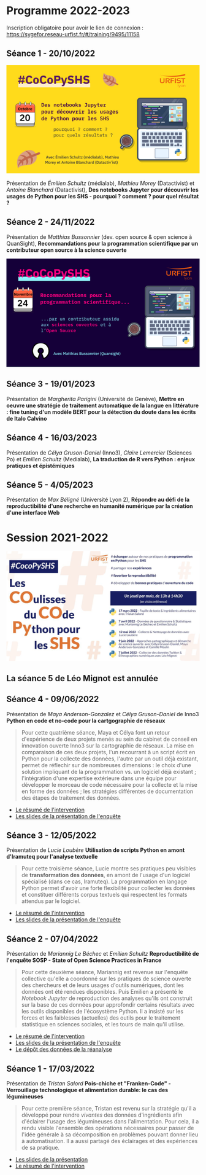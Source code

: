 
# Programme 2022-2023

Inscription obligatoire pour avoir le lien de connexion : https://sygefor.reseau-urfist.fr/#/training/9495/11158

## Séance 1 - 20/10/2022

![CocoPySHS](https://github.com/pyshs/cocopyshs/blob/main/img/20102022.jpg)

Présentation de *Émilien Schultz* (médialab), *Mathieu Morey* (Datactivist) et *Antoine Blanchard* (Datactivist), **Des notebooks Jupyter pour découvrir les usages de Python pour les SHS - pourquoi ? comment ? pour quel résultat ?**

## Séance 2 - 24/11/2022

Présentation de *Matthias Bussonnier* (dev. open source & open science à QuanSight), **Recommandations pour la programmation scientifique par un contributeur open source à la science ouverte**

![CocoPySHS](https://github.com/pyshs/cocopyshs/blob/main/img/coco241122.jpg)


## Séance 3 - 19/01/2023

Présentation de *Margherita Parigini* (Université de Genève), **Mettre en oeuvre une stratégie de traitement automatique de la langue en littérature : fine tuning d'un modèle BERT pour la détection du doute dans les écrits de Italo Calvino**

## Séance 4 - 16/03/2023

Présentation de *Célya Gruson-Daniel* (Inno3), *Claire Lemercier* (Sciences Po) et *Emilien Schultz* (Medialab), **La traduction de R vers Python : enjeux pratiques et épistémiques**

## Séance 5 - 4/05/2023

Présentation de *Max Béligné* (Université Lyon 2), **Répondre au défi de la reproductibilité d'une recherche en humanité numérique par la création d'une interface Web**



# Session 2021-2022



![CocoPySHS](https://github.com/pyshs/cocopyshs/blob/main/img/cocopyshs.png)

## La séance 5 de Léo Mignot est annulée

## Séance 4 - 09/06/2022

Présentation de *Maya Anderson-Gonzalez* et *Célya Gruson-Daniel* de Inno3 **Python en code et no-code pour la cartgographie de réseaux**

> Pour cette quatrième séance, Maya et Célya font un retour d'expérience de deux projets menés au sein du cabinet de conseil en innovation ouverte Inno3 sur la cartographie de réseaux. La mise en comparaison de ces deux projets, l'un recourrant à un script écrit en Python pour la collecte des données, l'autre par un outil déjà existant, permet de réflechir sur de nombreuses dimensions : le choix d'une solution impliquant de la programmation vs. un logiciel déjà existant ; l'intégration d'une expertise extérieure dans une équipe pour développer le morceau de code nécessaire pour la collecte et la mise en forme des données ; les stratégies différentes de documentation des étapes de traitement des données. 

- [Le résumé de l'intervention](https://github.com/pyshs/cocopyshs/blob/main/docs/resume_seance4.md)
- [Les slides de la présentation de l'enquête](https://github.com/pyshs/cocopyshs/blob/main/docs/Seance4_Maya_AndersonGonzalez_Celya_GrusonDaniel.pdf)

## Séance 3 - 12/05/2022

Présentation de *Lucie Loubère* **Utilisation de scripts Python en amont d'Iramuteq pour l'analyse textuelle**

> Pour cette troisième séance, Lucie montre ses pratiques peu visibles de **transformation des données**, en amont de l'usage d'un logiciel spécialisé (dans ce cas, Iramuteq). La programmation en langage Python permet d'avoir une forte flexibilité pour collecter les données et constituer différents corpus textuels qui respectent les formats attendus par le logiciel.

- [Le résumé de l'intervention](https://github.com/pyshs/cocopyshs/blob/main/docs/resume_seance3.md)
- [Les slides de la présentation de l'enquête](https://github.com/pyshs/cocopyshs/blob/main/docs/seance3_Lucie_Loubere.pdf)


## Séance 2 - 07/04/2022

Présentation de *Mariannig Le Béchec* et *Emilien Schultz* **Reproductibilité de l'enquête SOSP - State of Open Science Practices in France**

> Pour cette deuxième séance, Mariannig est revenue sur l'enquête collective qu'elle a coordonné sur les pratiques de science ouverte des chercheurs et de leurs usages d'outils numériques, dont les données ont été rendues disponibles. Puis Emilien a présenté le *Notebook Jupyter* de reproduction des analyses qu'ils ont construit sur la base de ces données pour approfondir certains résultats avec les outils disponibles de l'écosystème Python. Il a insisté sur les forces et les faiblesses (actuelles) des outils pour le traitement statistique en sciences sociales, et les tours de main qu'il utilise.

- [Le résumé de l'intervention](https://github.com/pyshs/cocopyshs/blob/main/docs/resume_seance2.md)
- [Les slides de la présentation de l'enquête](https://github.com/pyshs/cocopyshs/blob/main/docs/seance2_Mariannig_Le_Bechec.pdf)
- [Le dépôt des données de la réanalyse](https://github.com/emilienschultz/sosppyshs)

## Séance 1 - 17/03/2022

Présentation de *Tristan Salord* **Pois-chiche et "Franken-Code" - Verrouillage technologique et alimentation durable: le cas des légumineuses**

> Pour cette première séance, Tristan est revenu sur la stratégie qu'il a développé pour rendre *vivantes* des données d'ingrédients afin d'éclairer l'usage des légumineuses dans l'alimentation. Pour cela, il a rendu visible l'ensemble des opérations nécessaires pour passer de l'idée générale à sa décomposition en problèmes pouvant donner lieu à automatisation. Il a aussi partagé des éclairages et des expériences de sa pratique.

- [Les slides de la présentation](https://github.com/pyshs/cocopyshs/blob/main/docs/seance1_Tristan_Salord.pdf)
- [Le résumé de l'intervention](https://github.com/pyshs/cocopyshs/blob/main/docs/resume_seance1.md)
